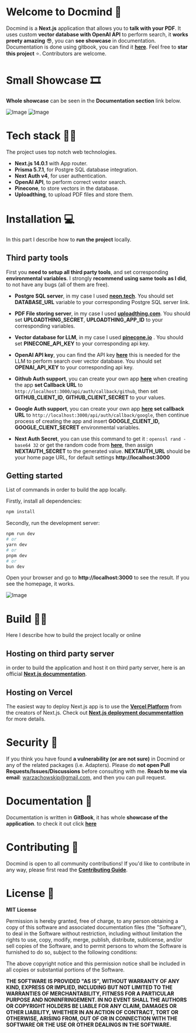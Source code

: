 # Welcome to Docmind 📑


Docmind is a **Next.js** application that allows you to **talk with your PDF**. It uses custom **vector database with OpenAI API** to perform search, it **works preety amazing** 😎, you can **see showcase** in documentation. Documentation is done using gitbook, you can find it **[here](https://docmind.gitbook.io/docmind/)**. Feel free to **star this project** ⭐. Contributors are welcome.



# Small Showcase 🎞️
**Whole showcase** can be seen in the **Documentation section** link below.

![Image](https://i.imgur.com/wIvFNe0.png)
![Image](https://i.imgur.com/2DBU1sb.png)

# Tech stack 🧑‍💻
The project uses top notch web technologies. 
* **Next.js 14.0.1** with App router.
* **Prisma 5.7.1**, for Postgre SQL database integration.
* **Next Auth v4**, for user authentication.
*  **OpenAI API**, to perform correct vestor search.
*  **Pinecone**, to store vectors in the database.
*  **Uploadthing**, to upload PDF files and store them.

# Installation 💻
In this part I describe how to **run the project** locally.
## Third party tools

First you **need to setup all third party tools**, and set corresponding **environmental variables**. I strongly **recommend using same tools as I did**, to not have any bugs (all of them are free).

* **Postgre SQL server**, in my case I used **[neon.tech](https://neon.tech)**. You should set **DATABASE_URL** variable 
to your corresponding Postgre SQL server link.

* **PDF File storing server**,  in my case I used **[uploadthing.com](https://uploadthing.com)**. You should set **UPLOADTHING_SECRET**, **UPLOADTHING_APP_ID** to your corresponding variables.

* **Vector database for LLM**, in my case I used **[pinecone.io](https://pinecone.io)** . You should set **PINECONE_API_KEY** to your corresponding api key.

* **OpenAI API key**, you can find the API key **[here](https://platform.openai.com/api-keys)** this is needed for the LLM to perform search over vector database. You should set **OPENAI_API_KEY** to your corresponding api key.

* **Github Auth support**, you can create your own app **[here](https://github.com/settings/apps)** when creating the app **set Callback URL** to ```http://localhost:3000/api/auth/callback/github```, then set **GITHUB_CLIENT_ID**, **GITHUB_CLIENT_SECRET** to your values.

* **Google Auth support**, you can create your own app **[here](https://console.cloud.google.com/apis/credentials/oauthclient) set callback URL** to ```http://localhost:3000/api/auth/callback/google```, then continue process of creating the app 
and insert **GOOGLE_CLIENT_ID, GOOGLE_CLIENT_SECRET** environmental variables.
* **Next Auth Secret**, you can use this command to get it : `openssl rand -base64 32` or get the random code from **[here](https://generate-secret.vercel.app/32)**, then assign **NEXTAUTH_SECRET** to the generated value. **NEXTAUTH_URL** should be your home page URL, for default settings **http://localhost:3000**

## Getting started
List of commands in order to build the app locally. 

Firstly, install all dependencies:


```bash
npm install
```

Secondly, run the development server:

```bash
npm run dev
# or
yarn dev
# or
pnpm dev
# or
bun dev
```
Open your browser and go to **http://localhost:3000** to see the result. If you see the homepage, it works.

![Image](https://i.imgur.com/jspjbsX.png)
# Build 👷‍♂️
Here I describe how to build the project locally or online

## Hosting on third party server
in order to build the application and host it on third party server, here is an official **[Next.js docummentation](https://nextjs.org/docs/pages/building-your-application/deploying)**.

## Hosting on Vercel
The easiest way to deploy Next.js app is to use the **[Vercel Platform](https://vercel.com/new)** from the creators of Next.js.
Check out **[Next.js deployment docummentattion](https://nextjs.org/docs/pages/building-your-application/deploying)** for more details.
# Security 🔐

If you think you have found **a vulnerability (or are not sure)** in Docmind or any of the related packages (i.e. Adapters). Please do **not open Pull Requests/Issues/Discussions** before consulting with me. **Reach to me via email**: warzachowskip@gmail.com, and then you can pull request.

# Documentation  📃
Documentation is written in **GitBook**, it has whole **showcase of the application**. to check it out click **[here](https://docmind.gitbook.io/docmind/)**



# Contributing 🤝

Docmind is open to all community contributions! If you'd like to contribute in any way, please first read the **[Contributing Guide](https://github.com/nextauthjs/.github/blob/main/CONTRIBUTING.md)**.


# License 🪪
**MIT License**

Permission is hereby granted, free of charge, to any person obtaining a copy
of this software and associated documentation files (the "Software"), to deal
in the Software without restriction, including without limitation the rights
to use, copy, modify, merge, publish, distribute, sublicense, and/or sell
copies of the Software, and to permit persons to whom the Software is
furnished to do so, subject to the following conditions:

The above copyright notice and this permission notice shall be included in all
copies or substantial portions of the Software.

**THE SOFTWARE IS PROVIDED "AS IS", WITHOUT WARRANTY OF ANY KIND, EXPRESS OR
IMPLIED, INCLUDING BUT NOT LIMITED TO THE WARRANTIES OF MERCHANTABILITY,
FITNESS FOR A PARTICULAR PURPOSE AND NONINFRINGEMENT. IN NO EVENT SHALL THE
AUTHORS OR COPYRIGHT HOLDERS BE LIABLE FOR ANY CLAIM, DAMAGES OR OTHER
LIABILITY, WHETHER IN AN ACTION OF CONTRACT, TORT OR OTHERWISE, ARISING FROM,
OUT OF OR IN CONNECTION WITH THE SOFTWARE OR THE USE OR OTHER DEALINGS IN THE
SOFTWARE.**
